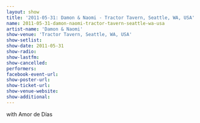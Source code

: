 ```yaml
---
layout: show
title: '2011-05-31: Damon & Naomi - Tractor Tavern, Seattle, WA, USA'
name: 2011-05-31-damon-naomi-tractor-tavern-seattle-wa-usa
artist-name: 'Damon & Naomi'
show-venue: 'Tractor Tavern, Seattle, WA, USA'
show-setlist: 
show-date: 2011-05-31
show-radio: 
show-lastfm: 
show-cancelled: 
performers: 
facebook-event-url: 
show-poster-url: 
show-ticket-url: 
show-venue-website: 
show-additional: 
---
```


with Amor de Días